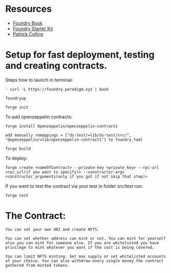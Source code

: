 # Resources

-   [Foundry Book](https://onbjerg.github.io/foundry-book/)
-   [Foundry Starter Kit](https://github.com/smartcontractkit/foundry-starter-kit)
-   [Patrick Collins](https://github.com/PatrickAlphaC/foundry-play)

# Setup for fast deployment, testing and creating contracts.

Steps how to launch in terminal:

```
- curl -L https://foundry.paradigm.xyz | bash
```
```
foundryup
```
```
forge init
```
To add openzeppelin contracts:
```
forge install Openzeppelin/openzeppelin-contracts
```
```
add manually remappings = ["ds-test/=lib/ds-test/src/", "@openzeppelin/=lib/openzeppelin-contracts"] to foundry.toml
```
```
forge build
```
To deploy:
```
forge create <nameOfContract> --private-key <private_key> --rpc-url <rpc_url(if you want to specify)> --constructor-args <constructor_arguments(only if you got if not skip that step)>
```
If you want to test the contract via your test in folder src/test run:
```
forge test
```
# The Contract:
```
You can set your own URI and create NFTS.
```
```
You can set whether address can mint or not. You can mint for yourself also you can mint for someone else. If you are whitelisted you have privilege to mint whatever you want if the cost is being covered. 
```
```
You can limit NFTS minting. Set max supply or set whitelisted accounts of your choice. You can also withdraw every single money the contract gathered from minted tokens.
```
